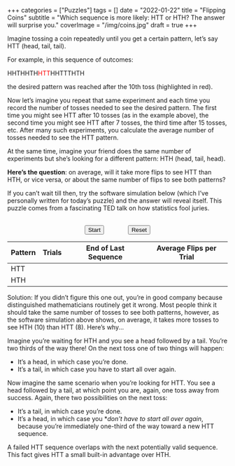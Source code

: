 +++
categories = ["Puzzles"]
tags = []
date = "2022-01-22"
title = "Flipping Coins"
subtitle = "Which sequence is more likely: HTT or HTH? The answer will surprise you."
coverImage = "/img/coins.jpg"
draft = true
+++

Imagine tossing a coin repeatedly until you get a certain pattern, let’s say HTT (head, tail, tail).
<!--more-->
For example, in this sequence of outcomes:

HHTHHTH<span style="color:red">HTT</span>HHTTTHTH

the desired pattern was reached after the 10th toss (highlighted in red).

Now let’s imagine you repeat that same experiment and each time you record the number of tosses needed to see the desired pattern. The first time you might see HTT after 10 tosses (as in the example above), the second time you might see HTT after 7 tosses, the third time after 15 tosses, etc. After many such experiments, you calculate the average number of tosses needed to see the HTT pattern.

At the same time, imagine your friend does the same number of experiments but she’s looking for a different pattern:  HTH (head, tail, head).

**Here’s the question**:  on average, will it take more flips to see HTT than HTH, or vice versa, or about the same number of flips to see both patterns?

If you can’t wait till then, try the software simulation below (which I’ve personally written for today’s puzzle) and the answer will reveal itself. This puzzle comes from a fascinating TED talk on how statistics fool juries.


<script>
let proceed = false;
let refresher = null;
let data_init = {
  HTT: {seq: "", exp: 0, tot: 0},
  HTH: {seq: "", exp: 0, tot: 0},
}
let data = {}
data = JSON.parse(JSON.stringify(data_init))

function display(pattern) {
  exp = document.getElementById(pattern + "_exp");
  avg = document.getElementById(pattern + "_avg");
  seq = document.getElementById(pattern + "_seq");
  exp.innerHTML = data[pattern].exp
  tmp_avg = 0;
  if (data[pattern].exp > 0) {
    tmp_avg = (data[pattern].tot / data[pattern].exp).toFixed(2);
  }
  avg.innerHTML = tmp_avg;
  subseq = data[pattern].seq.slice(-10);
  first = subseq.substr(0, subseq.length - 3);
  last = subseq.slice(-3);
  seq.innerHTML = first + "<span style=\"color:red\">" + last + "</span>"
}

function refresh() {
  display("HTT");
  display("HTH");
}

function trial(pattern) {
  data[pattern].seq = "";
  data[pattern].exp++;
  while (data[pattern].seq.length < 3 || data[pattern].seq.slice(-3) != pattern) {
    data[pattern].seq += flip();
    data[pattern].tot++;
  }
}

function start() {
  refresher = setInterval(refresh, 20);
  for (i = 0; i < 10000; i++) {
    trial("HTT");
    trial("HTH");
  }
}

function reset() {
  proceed = false;
  clearInterval(refresher);
  data = JSON.parse(JSON.stringify(data_init))
}

function flip() {
  if (Math.random() < 0.5) {
    return "H";
  } else {
    return "T";
  }
}
</script>

<br>
<div style="text-align:center">
<button onclick="start()">Start</button>
&nbsp;&nbsp;&nbsp;&nbsp;&nbsp;&nbsp;&nbsp;&nbsp;&nbsp;&nbsp;&nbsp;&nbsp;
<button onclick="reset()">Reset</button>
</div>
<table>
<thead>
<tr><th>Pattern</th><th>Trials</th><th>End of Last Sequence</th><th>Average Flips per Trial</th></tr>
<thead>
<tbody>
<tr><td>HTT</td><td id="HTT_exp"></td><td id="HTT_seq"></td><td id="HTT_avg"></td></tr>
<tr><td>HTH</td><td id="HTH_exp"></td><td id="HTH_seq"></td><td id="HTH_avg"></td></tr>
<tbody>
</table>

Solution: If you didn’t figure this one out, you’re in good company because distinguished mathematicians routinely get it wrong. Most people think it should take the same number of tosses to see both patterns, however, as the software simulation above shows, on average, it takes more tosses to see HTH (10) than HTT (8). Here’s why...

Imagine you’re waiting for HTH and you see a head followed by a tail. You’re two thirds of the way there! On the next toss one of two things will happen: 
- It’s a head, in which case you’re done.
- It’s a tail, in which case you have to start all over again.

Now imagine the same scenario when you’re looking for HTT. You see a head followed by a tail, at which point you are, again, one toss away from success. Again, there two possibilities on the next toss:
- It’s a tail, in which case you’re done.
- It’s a head, in which case you **don't have to start all over again*, because you’re immediately one-third of the way toward a new HTT sequence. 

A failed HTT sequence overlaps with the next potentially valid sequence. This fact gives HTT a small built-in advantage over HTH.
